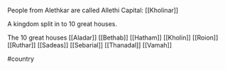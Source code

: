People from Alethkar are called Allethi
Capital: [[Kholinar]]

A kingdom split in to 10 great houses.

The 10 great houses
[[Aladar]]
[[Bethab]]
[[Hatham]]
[[Kholin]]
[[Roion]]
[[Ruthar]]
[[Sadeas]]
[[Sebarial]]
[[Thanadal]]
[[Vamah]]

#country